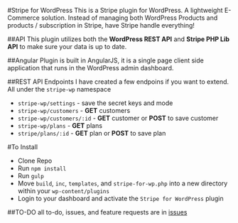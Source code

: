 #Stripe for WordPress
This is a Stripe plugin for WordPress. A lightweight E-Commerce solution. Instead of managing both WordPress Products and products / subscription in Stripe, have Stripe handle everything!

##API
This plugin utilizes both the __WordPress REST API__ and __Stripe PHP Lib API__ to make sure your data is up to date.

##Angular
Plugin is built in AngularJS, it is a single page client side application that runs in the WordPress admin dashboard.

##REST API Endpoints
I have created a few endpoins if you want to extend. All under the `stripe-wp` namespace  
+ `stripe-wp/settings` - save the secret keys and mode
+ `stripe-wp/customers` - __GET__ customers
+ `stripe-wp/customers/:id` - __GET__ customer or __POST__ to save customer
+ `stripe-wp/plans` - __GET__ plans
+ `stripe/plans/:id` - __GET__ plan or __POST__ to save plan

#To Install
+ Clone Repo
+ Run `npm install`
+ Run `gulp`
+ Move `build`, `inc`, `templates`, and `stripe-for-wp.php` into a new directory within your `wp-content/plugins`
+ Login to your dashboard and activate the `Stripe for WordPress` plugin

##TO-DO
all to-do, issues, and feature requests are in [issues](https://github.com/royboy789/Stripe-for-WordPress/issues)